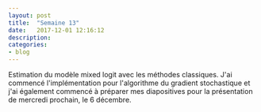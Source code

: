 ```yaml
---
layout: post
title:  "Semaine 13"
date:   2017-12-01 12:16:12
description:
categories:
- blog
---
```


Estimation du modèle mixed logit avec les méthodes classiques. J'ai commencé l'implémentation pour l'algorithme du gradient stochastique et j'ai également commencé à préparer mes diapositives pour la présentation de mercredi prochain, le 6 décembre.
